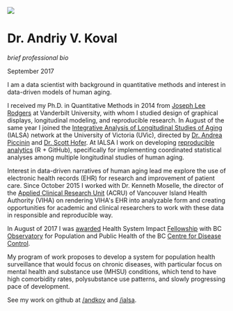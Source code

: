 ![](https://user-images.githubusercontent.com/2608073/31106085-a11c91f0-a79d-11e7-8a53-01aac2a3fe16.png)

Dr. Andriy V. Koval 
===
_brief professional bio_

September 2017

I am a data scientist with background in quantitative methods and interest in data-driven models of human aging. 

I received my Ph.D. in Quantitative Methods in 2014 from [Joseph Lee Rodgers][rodgers] at Vanderbilt University, with whom I studied design of graphical displays, longitudinal modeling, and reproducible research. In August of the same year I joined the [Integrative Analysis of Longitudinal Studies of Aging][ialsa] (IALSA) network at the University of Victoria (UVic), directed by [Dr. Andrea Piccinin][piccinin] and [Dr. Scott Hofer][hofer]. At IALSA I work on developing [reproducible analytics][github_ialsa] (R + GitHub), specifically for implementing coordinated statistical analyses among multiple longitudinal studies of human aging. 

Interest in data-driven narratives of human aging lead me explore the use of electronic health records (EHR) for research and improvement of patient care. Since October 2015 I worked with Dr. Kenneth Moselle, the director of the [Applied Clinical Research Unit][github_acru] (ACRU) of Vancouver Island Health Authority (VIHA) on rendering VIHA's EHR into analyzable form and creating opportunities for academic and clinical researchers to work with these data in responsible and reproducible way. 

In August of 2017 I was [awarded][award] Health System Impact [Fellowship][fellowship] with BC [Observatory][observatory] for Population and Public Health of the BC [Centre for Disease Control][bccdc].

My program of work proposes to develop a system for population health surveillance that would focus on chronic diseases, with particular focus on mental health and substance use (MHSU) conditions, which tend to have high comorbidity rates, polysubstance use patterns, and slowly progressing pace of development. 

See my work on github at [/andkov][github_andkov] and [/ialsa][github_ialsa].


[github_andkov]:https://github.com/andkov
[rodgers]:https://www.vanderbilt.edu/psychological_sciences/bio/joe-rodgers
[ialsa]:https://www.maelstrom-research.org/mica/network/ialsa
[piccinin]:http://www.uvic.ca/socialsciences/psychology/people/faculty-directory/piccininandrea.php
[hofer]:http://www.uvic.ca/socialsciences/psychology/people/faculty-directory/hoferscott.php
[github_ialsa]:https://github.com/IALSA
[github_acru]:https://github.com/ihacru
[award]:http://www.newswire.ca/news-releases/minister-ginette-petitpas-taylor-announces-a-58-million-investment-in-programs-to-give-health-research-trainees-hands-on-work-experience-649094743.html
[fellowship]:http://www.cihr-irsc.gc.ca/e/50268.html
[observatory]:http://www.bccdc.ca/our-services/programs/bc-observatory-for-pop-public-health
[bccdc]:http://www.bccdc.ca/

